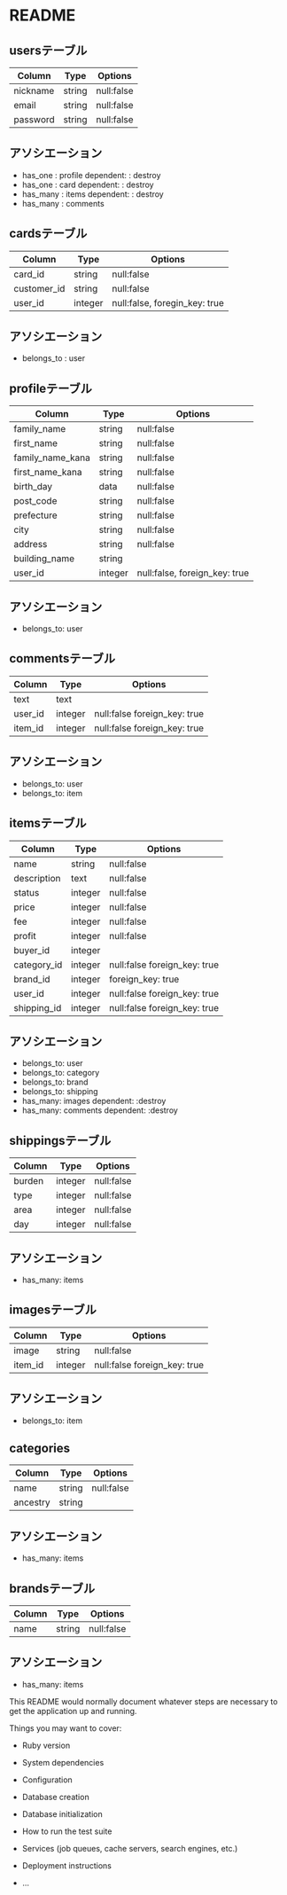 # README

## usersテーブル
|Column|Type|Options|
|------|----|-------|
|nickname|string|null:false|
|email|string|null:false|
|password|string|null:false|

## アソシエーション
- has_one : profile dependent: : destroy
- has_one : card  dependent: : destroy
- has_many : items dependent: : destroy
- has_many : comments


## cardsテーブル
|Column|Type|Options|
|------|----|-------|
|card_id|string|null:false|
|customer_id|string|null:false|
|user_id|integer|null:false, foregin_key: true|

## アソシエーション
- belongs_to : user


## profileテーブル
|Column|Type|Options|
|------|----|-------|
|family_name|string|null:false|
|first_name|string|null:false|
|family_name_kana|string|null:false|
|first_name_kana|string|null:false|
|birth_day|data|null:false|
|post_code|string|null:false|
|prefecture|string|null:false|
|city|string|null:false|
|address|string|null:false|
|building_name|string||
|user_id|integer|null:false, foreign_key: true|

## アソシエーション
- belongs_to: user


## commentsテーブル
|Column|Type|Options|
|------|----|-------|
|text|text|||
|user_id|integer|null:false  foreign_key: true|
|item_id|integer|null:false  foreign_key: true|

## アソシエーション
- belongs_to: user
- belongs_to: item


## itemsテーブル
|Column|Type|Options|
|------|----|-------|
|name|string|null:false|
|description|text|null:false|
|status|integer|null:false|
|price|integer|null:false|
|fee|integer|null:false|
|profit|integer|null:false|
|buyer_id|integer||
|category_id|integer|null:false  foreign_key: true|
|brand_id|integer|foreign_key: true|
|user_id|integer|null:false  foreign_key: true|
|shipping_id|integer|null:false  foreign_key: true|

## アソシエーション
- belongs_to: user
- belongs_to: category
- belongs_to: brand
- belongs_to: shipping
- has_many: images dependent: :destroy
- has_many: comments dependent: :destroy


## shippingsテーブル
|Column|Type|Options|
|------|----|-------|
|burden|integer|null:false|
|type|integer|null:false|
|area|integer|null:false|
|day|integer|null:false|

## アソシエーション
- has_many: items


## imagesテーブル
|Column|Type|Options|
|------|----|-------|
|image|string|null:false|
|item_id|integer|null:false  foreign_key: true|

## アソシエーション
- belongs_to: item


## categories
|Column|Type|Options|
|------|----|-------|
|name|string|null:false|
|ancestry|string||

## アソシエーション
- has_many: items


## brandsテーブル
|Column|Type|Options|
|------|----|-------|
|name|string|null:false|

## アソシエーション
- has_many: items



This README would normally document whatever steps are necessary to get the
application up and running.

Things you may want to cover:

* Ruby version

* System dependencies

* Configuration

* Database creation

* Database initialization

* How to run the test suite

* Services (job queues, cache servers, search engines, etc.)

* Deployment instructions

* ...